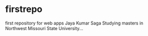 # firstrepo
first repository for web apps 
Jaya Kumar Saga 
Studying masters in Northwest Missouri State University...
